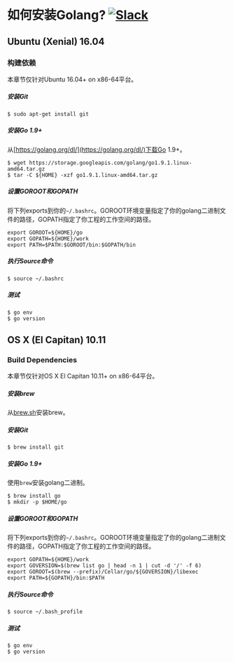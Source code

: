 # 如何安装Golang? [![Slack](https://slack.minio.io/slack?type=svg)](https://slack.minio.io)

## Ubuntu (Xenial) 16.04

### 构建依赖

本章节仅针对Ubuntu 16.04+ on x86-64平台。

##### 安装Git

```
$ sudo apt-get install git 
```

##### 安装Go 1.9+

从[https://golang.org/dl/](https://golang.org/dl/)下载Go 1.9+。

```
$ wget https://storage.googleapis.com/golang/go1.9.1.linux-amd64.tar.gz
$ tar -C ${HOME} -xzf go1.9.1.linux-amd64.tar.gz
```

##### 设置GOROOT和GOPATH

将下列exports到你的``~/.bashrc``。GOROOT环境变量指定了你的golang二进制文件的路径，GOPATH指定了你工程的工作空间的路径。

```
export GOROOT=${HOME}/go
export GOPATH=${HOME}/work
export PATH=$PATH:$GOROOT/bin:$GOPATH/bin
```
##### 执行Source命令

```
$ source ~/.bashrc
```

##### 测试

```
$ go env
$ go version
```

## OS X (El Capitan) 10.11

### Build Dependencies

本章节仅针对OS X El Capitan 10.11+ on x86-64平台。

##### 安装brew

从[brew.sh](http://brew.sh/)安装brew。

##### 安装Git

```
$ brew install git 
```

##### 安装Go 1.9+

使用`brew`安装golang二进制。

```
$ brew install go
$ mkdir -p $HOME/go
```

##### 设置GOROOT和GOPATH

将下列exports到你的``~/.bashrc``。GOROOT环境变量指定了你的golang二进制文件的路径，GOPATH指定了你工程的工作空间的路径。

```
export GOPATH=${HOME}/work
export GOVERSION=$(brew list go | head -n 1 | cut -d '/' -f 6)
export GOROOT=$(brew --prefix)/Cellar/go/${GOVERSION}/libexec
export PATH=${GOPATH}/bin:$PATH
```

##### 执行Source命令

```
$ source ~/.bash_profile
```

##### 测试

```
$ go env
$ go version
```
